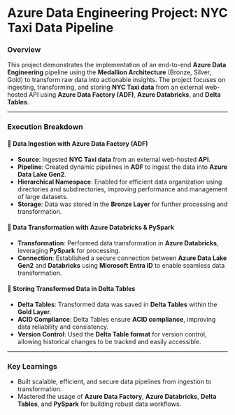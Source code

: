 # Azure Data Engineering Project: NYC Taxi Data Pipeline

### Overview

This project demonstrates the implementation of an end-to-end **Azure Data Engineering** pipeline using the **Medallion Architecture** (Bronze, Silver, Gold) to transform raw data into actionable insights. The project focuses on ingesting, transforming, and storing **NYC Taxi data** from an external web-hosted API using **Azure Data Factory (ADF)**, **Azure Databricks**, and **Delta Tables**.

---

### Execution Breakdown

#### 🔹 **Data Ingestion with Azure Data Factory (ADF)**

- **Source**: Ingested **NYC Taxi data** from an external web-hosted **API**.
- **Pipeline**: Created dynamic pipelines in **ADF** to ingest the data into **Azure Data Lake Gen2**.
- **Hierarchical Namespace**: Enabled for efficient data organization using directories and subdirectories, improving performance and management of large datasets.
- **Storage**: Data was stored in the **Bronze Layer** for further processing and transformation.

#### 🔹 **Data Transformation with Azure Databricks & PySpark**

- **Transformation**: Performed data transformation in **Azure Databricks**, leveraging **PySpark** for processing.
- **Connection**: Established a secure connection between **Azure Data Lake Gen2** and **Databricks** using **Microsoft Entra ID** to enable seamless data transformation.

#### 🔹 **Storing Transformed Data in Delta Tables**

- **Delta Tables**: Transformed data was saved in **Delta Tables** within the **Gold Layer**.
- **ACID Compliance**: Delta Tables ensure **ACID compliance**, improving data reliability and consistency.
- **Version Control**: Used the **Delta Table format** for version control, allowing historical changes to be tracked and easily accessible.

---

### Key Learnings

- Built scalable, efficient, and secure data pipelines from ingestion to transformation.
- Mastered the usage of **Azure Data Factory**, **Azure Databricks**, **Delta Tables**, and **PySpark** for building robust data workflows.
  

